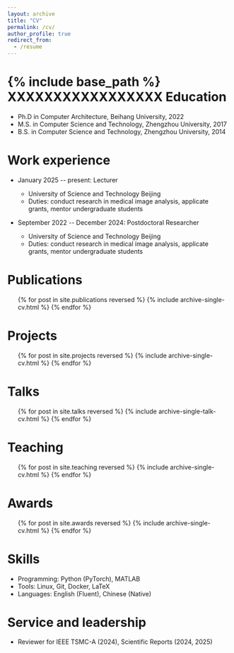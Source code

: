 ```yaml
---
layout: archive
title: "CV"
permalink: /cv/
author_profile: true
redirect_from:
  - /resume
---
```


{% include base_path %}
XXXXXXXXXXXXXXXXX
Education
======
* Ph.D in Computer Architecture, Beihang University, 2022
* M.S. in Computer Science and Technology, Zhengzhou University, 2017
* B.S. in Computer Science and Technology, Zhengzhou University, 2014

Work experience
======
* January 2025 -- present: Lecturer 
  * University of Science and Technology Beijing
  * Duties: conduct research in medical image analysis, applicate grants, mentor undergraduate students


* September 2022 -- December 2024: Postdoctoral Researcher
  * University of Science and Technology Beijing
  * Duties: conduct research in medical image analysis, applicate grants, mentor undergraduate students
  
Publications
======
  <ul>{% for post in site.publications reversed %}
    {% include archive-single-cv.html %}
  {% endfor %}</ul>

Projects
======
  <ul>{% for post in site.projects reversed %}
    {% include archive-single-cv.html %}
  {% endfor %}</ul>
  
Talks
======
  <ul>{% for post in site.talks reversed %}
    {% include archive-single-talk-cv.html  %}
  {% endfor %}</ul>
  
Teaching
======
  <ul>{% for post in site.teaching reversed %}
    {% include archive-single-cv.html %}
  {% endfor %}</ul>
  
Awards
======
  <ul>{% for post in site.awards reversed %}
    {% include archive-single-cv.html %}
  {% endfor %}</ul>
  
Skills
======
* Programming: Python (PyTorch), MATLAB
* Tools: Linux, Git, Docker, LaTeX
* Languages: English (Fluent), Chinese (Native)

Service and leadership
======
* Reviewer for IEEE TSMC-A (2024), Scientific Reports (2024, 2025)
